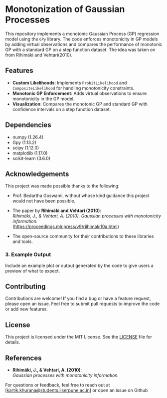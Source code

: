 # Monotonization of Gaussian Processes

This repository implements a monotonic Gaussian Process (GP) regression model using the `GPy` library. The code enforces monotonicity in GP models by adding virtual observations and compares the performance of monotonic GP with a standard GP on a step function dataset. The idea was taken on from Rihimäki and Vehtari(2010).

## Features

- **Custom Likelihoods**: Implements `ProbitLikelihood` and `CompositeLikelihood` for handling monotonicity constraints.
- **Monotonic GP Enforcement**: Adds virtual observations to ensure monotonicity in the GP model.
- **Visualization**: Compares the monotonic GP and standard GP with confidence intervals on a step function dataset.

## Dependencies

- numpy (1.26.4)
- Gpy (1.13.2)
- scipy (1.12.0)
- matplotlib (1.17.0)
- scikit-learn (3.6.0)

## Acknowledgements

This project was made possible thanks to the following:

- Prof. Bedartha Goswami, without whose kind guidance this project would not have been possible.

- The paper by **Rihimäki and Vehtari (2010)**:  
  *Rihimäki, J., & Vehtari, A. (2010). Gaussian processes with monotonicity information.*  
  (https://proceedings.mlr.press/v9/riihimaki10a.html)

- The open-source community for their contributions to these libraries and tools.

### 3. **Example Output**
Include an example plot or output generated by the code to give users a preview of what to expect.

## Contributing

Contributions are welcome! If you find a bug or have a feature request, please open an issue. Feel free to submit pull requests to improve the code or add new features.

## License

This project is licensed under the MIT License. See the [LICENSE](LICENSE) file for details.

## References

- **Rihimäki, J., & Vehtari, A. (2010)**:  
  *Gaussian processes with monotonicity information.*


For questions or feedback, feel free to reach out at [kartik.khurana@students.iiserpune.ac.in] or open an issue on Github


